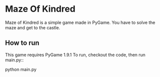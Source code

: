 # Maze Of Kindred

Maze of Kindred is a simple game made in PyGame. You have to solve the maze and get to the castle.

## How to run

This game requires PyGame 1.9.1
To run, checkout the code, then run main.py::

python main.py
